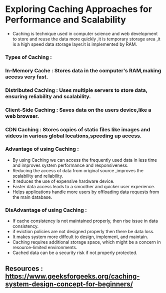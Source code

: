 # Exploring Caching Approaches for Performance and Scalability
* Caching is technique used in computer science and web development to store and reuse the data more quickly ,it is temporary storage area ,it is a high speed data storage layer.it is implemented by RAM.
  
### Types of Caching :
### In-Memory Cache : Stores data in the computer's RAM,making access very fast.
### Distributed Caching : Uses multiple servers to store data, ensuring reliability and scalability.
### Client-Side Caching : Saves data on the users device,like a web browser.
### CDN Caching : Stores copies of static files like images and videos in various global locations,speeding up access.

### Advantage of using Caching :
* By using Caching we can access the frequently used data in less time and improves system performance and responsiveness.
* Reducing the access of data from original source ,improves the scalability and reliability.
* It reduces the use of expensive hardware device.
* Faster data access leads to a smoother and quicker user experience.
* Helps applications handle more users by offloading data requests from the main database.
  
### DisAdvantage of using Caching :
* If cache consistency is not maintained properly, then rise issue in data consistency.
* if eviction  policies are not designed properly then there be data loss.
* It makes system more diffcult to design, implement, and maintain.
* Caching requires additional storage space, which might be a concern in resource-limited environments.
* Cached data can be a security risk if not properly protected.

## Resources : https://www.geeksforgeeks.org/caching-system-design-concept-for-beginners/
